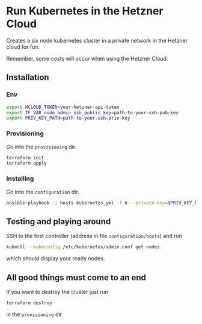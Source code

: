 # Run Kubernetes in the Hetzner Cloud
Creates a six node kubernetes cluster in a private network in the Hetzner cloud for fun.

Remember, some costs will occur when using the Hetzner Cloud.

## Installation

### Env
```bash
export HCLOUD_TOKEN=your-hetzner-api-token
export TF_VAR_node_admin_ssh_public_key=path-to-your-ssh-pub-key
export PRIV_KEY_PATH=path-to-your-ssh-priv-key
```

### Provisioning
Go into the `provisioning` dir.
```bash
terraform init
terraform apply
```

### Installing
Go into the `configuration` dir.
```bash
ansible-playbook -i hosts kubernetes.yml -f 6 --private-key=$PRIV_KEY_PATH
```

## Testing and playing around
SSH to the first controller (address in file `configuration/hosts`) and run
```bash
kubectl --kubeconfig /etc/kubernetes/admin.conf get nodes
```
which should display your ready nodes.

## All good things must come to an end
If you want to destroy the cluster just run
```bash
terraform destroy
```
in the `provisioning` dir.
